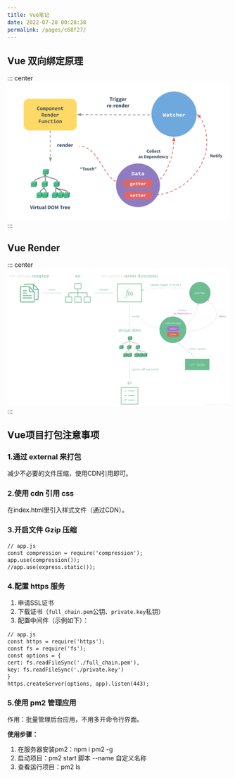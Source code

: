 ```yaml
---
title: Vue笔记
date: 2022-07-28 00:28:38
permalink: /pages/c68f27/
---
```



## Vue 双向绑定原理
::: center
![img](/imgs/data.png)
:::


## Vue Render
::: center
![img](/imgs/vue-render.png)
:::


## Vue项目打包注意事项
### 1.通过 external 来打包
减少不必要的文件压缩，使用CDN引用即可。

### 2.使用 cdn 引用 css
在index.html里引入样式文件（通过CDN）。

### 3.开启文件 Gzip 压缩
```vue
// app.js
const compression = require('compression');
app.use(compression());
//app.use(express.static());
```

### 4.配置 https 服务
1. 申请SSL证书 
2. 下载证书（`full_chain.pem`公钥、`private.key`私钥） 
3. 配置中间件（示例如下）：

```vue
// app.js
const https = require('https');
const fs = require('fs');
const options = {
cert: fs.readFileSync('./full_chain.pem'),
key: fs.readFileSync('./private.key')
}
https.createServer(options, app).listen(443);
```

### 5.使用 pm2 管理应用
作用：批量管理后台应用，不用多开命令行界面。

**使用步骤：**
1. 在服务器安装pm2：npm i pm2 -g 
2. 启动项目：pm2 start 脚本 --name 自定义名称 
3. 查看运行项目：pm2 ls




